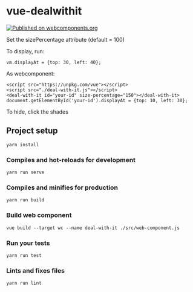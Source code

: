 # vue-dealwithit

[![Published on webcomponents.org](https://img.shields.io/badge/webcomponents.org-published-blue.svg)](https://www.webcomponents.org/element/vue-dealwithit)

Set the sizePercentage attribute (default = 100)

To display, run:
```
vm.displayAt = {top: 30, left: 40};
```

As webcomponent:
```
<script src="https://unpkg.com/vue"></script>
<script src="./deal-with-it.js"></script>
<deal-with-it id="your-id" size-percentage="150"></deal-with-it>
document.getElementById('your-id').displayAt = {top: 10, left: 30};
```

To hide, click the shades

## Project setup
```
yarn install
```

### Compiles and hot-reloads for development
```
yarn run serve
```

### Compiles and minifies for production
```
yarn run build
```

### Build web component
```
vue build --target wc --name deal-with-it ./src/web-component.js
```

### Run your tests
```
yarn run test
```

### Lints and fixes files
```
yarn run lint
```
